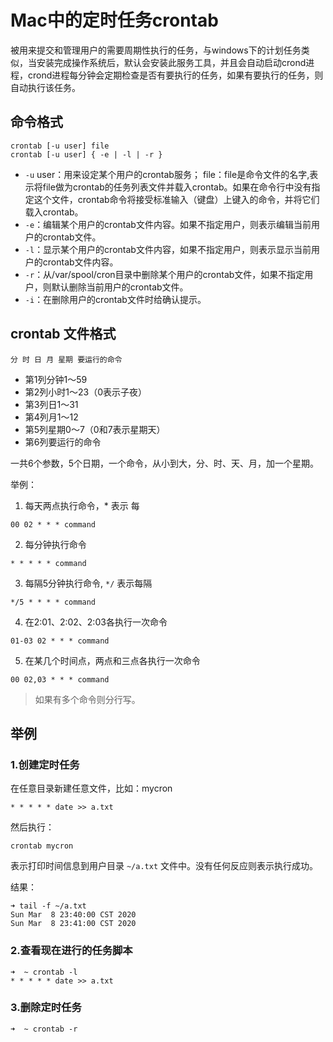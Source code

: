 # Mac中的定时任务crontab

被用来提交和管理用户的需要周期性执行的任务，与windows下的计划任务类似，当安装完成操作系统后，默认会安装此服务工具，并且会自动启动crond进程，crond进程每分钟会定期检查是否有要执行的任务，如果有要执行的任务，则自动执行该任务。

## 命令格式

    crontab [-u user] file
    crontab [-u user] { -e | -l | -r }

- `-u` user：用来设定某个用户的crontab服务；
file：file是命令文件的名字,表示将file做为crontab的任务列表文件并载入crontab。如果在命令行中没有指定这个文件，crontab命令将接受标准输入（键盘）上键入的命令，并将它们载入crontab。
- `-e`：编辑某个用户的crontab文件内容。如果不指定用户，则表示编辑当前用户的crontab文件。
- `-l`：显示某个用户的crontab文件内容，如果不指定用户，则表示显示当前用户的crontab文件内容。
- `-r`：从/var/spool/cron目录中删除某个用户的crontab文件，如果不指定用户，则默认删除当前用户的crontab文件。
- `-i`：在删除用户的crontab文件时给确认提示。

## crontab 文件格式

    分 时 日 月 星期 要运行的命令

- 第1列分钟1～59
- 第2列小时1～23（0表示子夜）
- 第3列日1～31
- 第4列月1～12
- 第5列星期0～7（0和7表示星期天）
- 第6列要运行的命令

一共6个参数，5个日期，一个命令，从小到大，分、时、天、月，加一个星期。

举例：

1. 每天两点执行命令，* 表示 每

```
00 02 * * * command
```

2. 每分钟执行命令

```
* * * * * command
```

3. 每隔5分钟执行命令, `*/` 表示每隔

```
*/5 * * * * command
```

4. 在2:01、2:02、2:03各执行一次命令

```
01-03 02 * * * command
```

5. 在某几个时间点，两点和三点各执行一次命令

```
00 02,03 * * * command
```

> 如果有多个命令则分行写。

## 举例

### 1.创建定时任务

在任意目录新建任意文件，比如：mycron

    * * * * * date >> a.txt

然后执行：

    crontab mycron

表示打印时间信息到用户目录 `~/a.txt` 文件中。没有任何反应则表示执行成功。

结果：

```
➜ tail -f ~/a.txt 
Sun Mar  8 23:40:00 CST 2020
Sun Mar  8 23:41:00 CST 2020
```

### 2.查看现在进行的任务脚本

    ➜  ~ crontab -l  
    * * * * * date >> a.txt

### 3.删除定时任务

    ➜  ~ crontab -r


